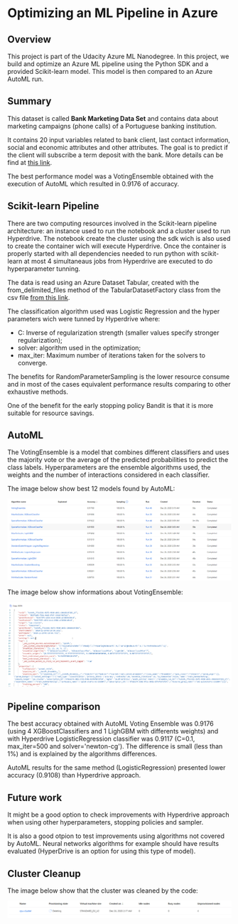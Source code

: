 # Optimizing an ML Pipeline in Azure

## Overview
This project is part of the Udacity Azure ML Nanodegree.
In this project, we build and optimize an Azure ML pipeline using the Python SDK and a provided Scikit-learn model.
This model is then compared to an Azure AutoML run.

## Summary

This dataset is called **Bank Marketing Data Set** and contains data about marketing campaigns (phone calls) of a Portuguese banking institution. 

It contains 20 input variables related to bank client, last contact information, social and economic attributes and other attributes. The goal is to predict if the client will subscribe a term deposit with the bank. More details can be find at [this link](https://archive.ics.uci.edu/ml/datasets/Bank%20Marketing#).

The best performance model was a VotingEnsemble obtained with the execution of AutoML which resulted in 0.9176 of accuracy.

## Scikit-learn Pipeline

There are two computing resources involved in the Scikit-learn pipeline architecture: an instance used to run the notebook and a cluster used to run Hyperdrive. The notebook create the cluster using the sdk wich is also used to create the container wich will execute Hyperdrive. Once the container is properly started with all dependencies needed to run python with scikit-learn at most 4 simultaneaus jobs from Hyperdrive are executed to do hyperparameter tunning.

The data is read using an Azure Dataset Tabular, created with the from_delimited_files method of the TabularDatasetFactory class from the csv file [from this link](https://automlsamplenotebookdata.blob.core.windows.net/automl-sample-notebook-data/bankmarketing_train.csv).

The classification algorithm used was Logistic Regression and the hyper parameters wich were tunned by Hyperdrive where:
 - C: Inverse of regularization strength (smaller values specify stronger regularization);
 - solver: algorithm used in the optimization;
 - max_iter: Maximum number of iterations taken for the solvers to converge.

The benefits for RandomParameterSampling is the lower resource consume and in most of the cases equivalent performance results comparing to other exhaustive methods.

One of the benefit for the early stopping policy Bandit is that it is more suitable for resource savings.

## AutoML
The VotingEnsemble is a model that combines different classifiers and uses the majority vote or the average of the predicted probabilities to predict the class labels.
Hyperparameters are the ensemble algorithms used, the weights and the number of interactions considered in each classifier.

The image below show best 12 models found by AutoML:

![Best 12 models](/docs/automl_results.png?raw=true "Best 12 AutoML models")

The image below show informations about VotingEnsemble:

![VotingEnsemble AutoML](/docs/automl_results_bestmodel.png?raw=true "VotingEnsemble AutoML informations")

## Pipeline comparison
The best accuracy obtained with AutoML Voting Ensemble was 0.9176 (using 4 XGBoostClassifiers and 1 LighGBM with differents weights) and with Hyperdrive LogisticRegression classifier was 0.9117 (C=0.1, max_iter=500 and solver='newton-cg').  The difference is small (less than 1%) and is explained by the algorithms differences. 

AutoML results for the same method (LogisticRegression) presented lower accuracy (0.9108) than Hyperdrive approach.

## Future work

It might be a good option to check improvements with Hyperdrive approach when using other hyperparameters, stopping policies and sampler.

It is also a good otpion to test improvements using algorithms not covered by AutoML. Neural networks algorithms for example should have results evaluated (HyperDrive is an option for using this type of model).

## Cluster Cleanup

The image below show that the cluster was cleaned by the code:

![Cluster Cleanup](/docs/cluster_cleanup.png?raw=true "Cluster Cleanup")
